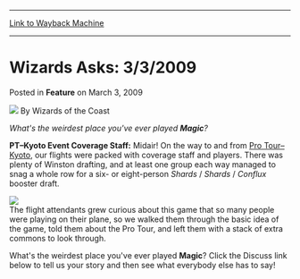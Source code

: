 
---
[Link to Wayback Machine](https://web.archive.org/web/20220123065932/https://magic.wizards.com/en/articles/archive/feature/wizards-asks-332009-2009-03-03)

[_metadata_:wayback_url]:- "https://magic.wizards.com/en/articles/archive/feature/wizards-asks-332009-2009-03-03"
[_metadata_:wayback_raw_url]:- "https://web.archive.org/web/20220123065932id_/https://magic.wizards.com/en/articles/archive/feature/wizards-asks-332009-2009-03-03"
[_metadata_:wayback_capture_timestamp]:- "2022-01-23 06:59:32+00:00"
[_metadata_:description]:- "What's the weirdest place you've ever played Magic?PT–Kyoto Event Coverage Staff: Midair! On the way to and from Pro Tour–Kyoto, our flights were packed with coverage staff and players."
[_metadata_:generator]:- "Drupal 7 (http://drupal.org)"
---


Wizards Asks: 3/3/2009
======================



 Posted in **Feature**
 on March 3, 2009 






![](https://media.magic.wizards.com/styles/auth_small/public/images/person/wizards_author.jpg)
By Wizards of the Coast











*What's the weirdest place you've ever played **Magic**?*

**PT–Kyoto Event Coverage Staff:** Midair! On the way to and from [Pro Tour–Kyoto](/en/events/coverage/nassif-greater-power), our flights were packed with coverage staff and players. There was plenty of Winston drafting, and at least one group each way managed to snag a whole row for a six- or eight-person *Shards* / *Shards* / *Conflux* booster draft.

![](https://media.magic.wizards.com/image_legacy_migration/mtg/images/daily/events/ptkyo09/planedraft.jpg)  
The flight attendants grew curious about this game that so many people were playing on their plane, so we walked them through the basic idea of the game, told them about the Pro Tour, and left them with a stack of extra commons to look through.

What's the weirdest place you've ever played **Magic**? Click the Discuss link below to tell us your story and then see what everybody else has to say!







